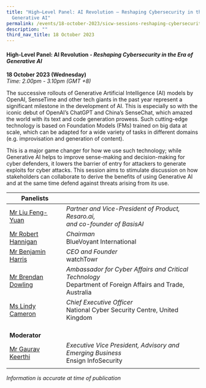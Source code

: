 ```yaml
---
title: "High–Level Panel: AI Revolution – Reshaping Cybersecurity in the Era of
  Generative AI"
permalink: /events/18-october-2023/sicw-sessions-reshaping-cybersecurity-in-the-era-of-generative-ai/
description: ""
third_nav_title: 18 October 2023
---
```

#### **High-Level Panel: AI Revolution - *Reshaping Cybersecurity in the Era of Generative&nbsp;AI***

**18 October 2023 (Wednesday)**  
*Time: 2.00pm - 3.10pm (GMT +8)*

The successive rollouts of Generative Artificial Intelligence (AI) models by OpenAI, SenseTime and other tech giants in the past year represent a significant milestone in the development of AI. This is especially so with the iconic debut of OpenAI’s ChatGPT and China’s SenseChat, which amazed the world with its text and code generation prowess. Such cutting-edge technology is based on Foundation Models (FMs) trained on big data at scale, which can be adapted for a wide variety of tasks in different domains (e.g. improvisation and generation of content). 

This is a major game changer for how we use such technology; while Generative AI helps to improve sense-making and decision-making for cyber defenders, it lowers the barrier of entry for attackers to generate exploits for cyber attacks. This session aims to stimulate discussion on how stakeholders can collaborate to derive the benefits of using Generative AI and at the same time defend against threats arising from its use.

|**Panelists**          |                                                              |
| -------- | -------- |
| [Mr Liu Feng-Yuan](/speakers/speaker-liu-feng-yuan)  | *Partner and Vice-President of Product, Resaro.ai,* <br>*and co-founder of BasisAI*     |
| [Mr Robert Hannigan](/speakers/speaker-robert-hannigan)  | *Chairman*<br>BlueVoyant International      |
| [Mr Benjamin Harris](/speakers/speaker-benjamin-harris)  | *CEO and Founder*<br>watchTowr           |
| [Mr Brendan Dowling](/speakers/mr-brendan-dowling/)  | *Ambassador for Cyber Affairs and Critical Technology*<br>Department of Foreign Affairs and Trade, Australia           |
| [Ms Lindy Cameron](/speakers/ms-lindy-cameron/)  | *Chief Executive Officer*<br>National Cyber Security Centre, United Kingdom           |
|<br> **Moderator**          |                                                           |
| [Mr Gaurav Keerthi](/speakers/moderator-gaurav-keerthi)  | *Executive Vice President, Advisory and Emerging Business*<br>Ensign InfoSecurity                |
| | |



*Information is accurate at time of publication*